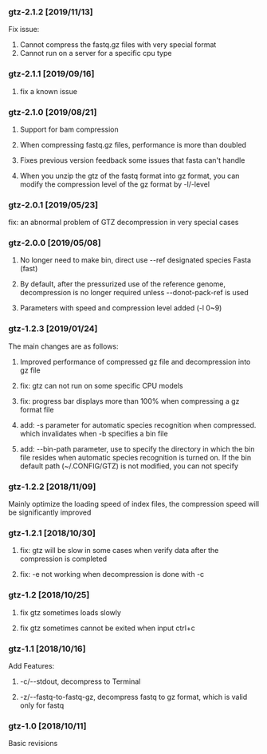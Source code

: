### gtz-2.1.2 [2019/11/13]

Fix issue:
1. Cannot compress the fastq.gz files with very special format
2. Cannot run on a server for a specific cpu type

### gtz-2.1.1 [2019/09/16]

1. fix a known issue

### gtz-2.1.0 [2019/08/21]

1. Support for bam compression

2. When compressing fastq.gz files, performance is more than doubled

3. Fixes previous version feedback some issues that fasta can't handle

4. When you unzip the gtz of the fastq format into gz format, you can modify the compression level of the gz format by -l/-level

### gtz-2.0.1 [2019/05/23]

fix: an abnormal problem of GTZ decompression in very special cases

### gtz-2.0.0 [2019/05/08]
1. No longer need to make bin, direct use --ref designated species Fasta (fast)

2. By default, after the pressurized use of the reference genome, decompression is no longer required unless --donot-pack-ref is used

3. Parameters with speed and compression level added (-l 0~9)

### gtz-1.2.3 [2019/01/24]

The main changes are as follows:
1. Improved performance of compressed gz file and decompression into gz file

2. fix: gtz can not run on some specific CPU models
3. fix: progress bar displays more than 100% when compressing a gz format file

4. add: -s parameter for automatic species recognition when compressed. which invalidates when -b specifies a bin file
5. add: --bin-path parameter, use to specify the directory in which the bin file resides when automatic species recognition is turned on. If the bin default path (~/.CONFIG/GTZ) is not modified, you can not specify



### gtz-1.2.2 [2018/11/09]

Mainly optimize the loading speed of index files, the compression speed will be significantly improved



### gtz-1.2.1 [2018/10/30]

1. fix: gtz will be slow in some cases when verify data after the compression is completed

2. fix: -e not working when decompression is done with -c



### gtz-1.2 [2018/10/25]

1. fix gtz sometimes loads slowly

2. fix gtz sometimes cannot be exited when input ctrl+c



### gtz-1.1 [2018/10/16]

Add Features:

1. -c/--stdout, decompress to Terminal

2. -z/--fastq-to-fastq-gz, decompress fastq to gz format, which is valid only for fastq



### gtz-1.0 [2018/10/11]

Basic revisions
